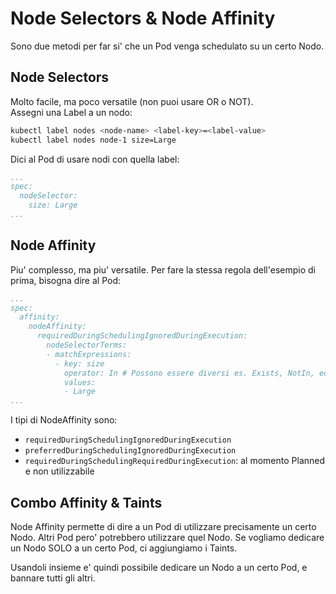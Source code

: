 Node Selectors & Node Affinity
==============================

Sono due metodi per far si' che un Pod venga schedulato su un certo Nodo.

Node Selectors
--------------

Molto facile, ma poco versatile (non puoi usare OR o NOT).  
Assegni una Label a un nodo:
```bash
kubectl label nodes <node-name> <label-key>=<label-value>
kubectl label nodes node-1 size=Large
```
Dici al Pod di usare nodi con quella label:
```yaml
...
spec:
  nodeSelector:
    size: Large
...
```

Node Affinity
-------------

Piu' complesso, ma piu' versatile.
Per fare la stessa regola dell'esempio di prima, bisogna dire al Pod:
```yaml
...
spec:
  affinity:
    nodeAffinity:
      requiredDuringSchedulingIgnoredDuringExecution:
        nodeSelectorTerms:
        - matchExpressions:
          - key: size
            operator: In # Possono essere diversi es. Exists, NotIn, ecc...
            values:
            - Large
...
```
I tipi di NodeAffinity sono:

- `requiredDuringSchedulingIgnoredDuringExecution`
- `preferredDuringSchedulingIgnoredDuringExecution`
- `requiredDuringSchedulingRequiredDuringExecution`: al momento Planned e non utilizzabile

Combo Affinity & Taints
-----------------------

Node Affinity permette di dire a un Pod di utilizzare precisamente un certo Nodo.
Altri Pod pero' potrebbero utilizzare quel Nodo.
Se vogliamo dedicare un Nodo SOLO a un certo Pod, ci aggiungiamo i Taints.

Usandoli insieme e' quindi possibile dedicare un Nodo a un certo Pod, e bannare tutti gli altri.
